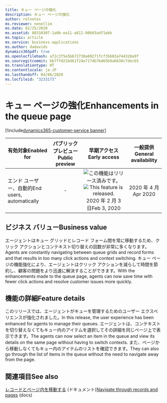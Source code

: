 ```yaml
---
title: キュー ページの強化
description: キュー ページの強化
author: relnotes
ms.reviewer: nenellim
ms.date: 02/25/2020
ms.assetid: 88310307-1a0b-ea11-a811-000d3a4f1ebb
ms.topic: article
ms.service: business-applications
ms.author: dadavids
dynamics365pdf: true
ms.openlocfilehash: af2c3f5e5b672730a69271fcf35603a744328a9f
ms.sourcegitcommit: bb7ffd21bd61f24e7174b76465b9a6630c7decb5
ms.translationtype: HT
ms.contentlocale: ja-JP
ms.lasthandoff: 04/06/2020
ms.locfileid: "3233173"
---
```

# <a name="enhancements-in-the-queue-page"></a><span data-ttu-id="beadf-103">キュー ページの強化</span><span class="sxs-lookup"><span data-stu-id="beadf-103">Enhancements in the queue page</span></span>
[!include[dynamics365-customer-service banner](../includes/dynamics365-customer-service.md)]

| <span data-ttu-id="beadf-104">有効対象</span><span class="sxs-lookup"><span data-stu-id="beadf-104">Enabled for</span></span>    |  <span data-ttu-id="beadf-105">パブリック プレビュー</span><span class="sxs-lookup"><span data-stu-id="beadf-105">Public preview</span></span> | <span data-ttu-id="beadf-106">早期アクセス</span><span class="sxs-lookup"><span data-stu-id="beadf-106">Early access</span></span> | <span data-ttu-id="beadf-107">一般提供</span><span class="sxs-lookup"><span data-stu-id="beadf-107">General availability</span></span> | 
| ---------- | :----------: |:----------: |:----------: |
|<span data-ttu-id="beadf-108">エンド ユーザー、自動的</span><span class="sxs-lookup"><span data-stu-id="beadf-108">End users, automatically</span></span>|-|<span data-ttu-id="beadf-109">![この機能はリリース済みです。](/dynamics365-release-plan/media/green-checkmark.png "この機能はリリース済みです。")</span><span class="sxs-lookup"><span data-stu-id="beadf-109">![This feature is released.](/dynamics365-release-plan/media/green-checkmark.png "This feature is released.")</span></span> <span data-ttu-id="beadf-110">2020 年 2 月 3 日</span><span class="sxs-lookup"><span data-stu-id="beadf-110">Feb 3, 2020</span></span>| <span data-ttu-id="beadf-111">2020 年 4 月</span><span class="sxs-lookup"><span data-stu-id="beadf-111">Apr 2020</span></span>|


## <a name="business-value"></a><span data-ttu-id="beadf-112">ビジネス バリュー</span><span class="sxs-lookup"><span data-stu-id="beadf-112">Business value</span></span>
<!-- bv start -->
<span data-ttu-id="beadf-113">エージェントはキュー グリッドとレコード フォーム間を常に移動するため、クリック アクションとコンテキスト切り替えの回数が非常に多くなります。</span><span class="sxs-lookup"><span data-stu-id="beadf-113">Agents are constantly navigating between queue grids and record forms and that results in too many click actions and context switching.</span></span> <span data-ttu-id="beadf-114">キュー ページの機能強化により、エージェントはクリック アクションを減らして時間を節約し、顧客の問題をより迅速に解決することができます。</span><span class="sxs-lookup"><span data-stu-id="beadf-114">With the enhancements made to the queue page, agents can now save time with fewer click actions and resolve customer issues more quickly.</span></span>
<!-- bv end -->



## <a name="feature-details"></a><span data-ttu-id="beadf-115">機能の詳細</span><span class="sxs-lookup"><span data-stu-id="beadf-115">Feature details</span></span>
<!--feature detail start -->
<span data-ttu-id="beadf-116">このリリースでは、エージェントがキューを管理するためのユーザー エクスペリエンスが強化されました。</span><span class="sxs-lookup"><span data-stu-id="beadf-116">In this release, the user experience has been enhanced for agents to manage their queues.</span></span> <span data-ttu-id="beadf-117">エージェントは、コンテキストを切り替えなくてもキュー内のアイテムを選択してその詳細を同じページ上で表示できます。</span><span class="sxs-lookup"><span data-stu-id="beadf-117">The agents can now select an item in the queue and view its details on the same page without having to switch contexts.</span></span> <span data-ttu-id="beadf-118">また、ページから移動しなくてもキュー内のアイテムのリストを確認できます。</span><span class="sxs-lookup"><span data-stu-id="beadf-118">They can also go through the list of items in the queue without the need to navigate away from the page.</span></span>
<!--feature detail end -->










## <a name="see-also"></a><span data-ttu-id="beadf-119">関連項目</span><span class="sxs-lookup"><span data-stu-id="beadf-119">See also</span></span>


<!--docs start-->
<span data-ttu-id="beadf-120">[レコードとページ内を移動する](https://docs.microsoft.com/dynamics365/customer-service/customer-service-hub-user-guide-basics#navigate-through-records-and-pages) (ドキュメント)</span><span class="sxs-lookup"><span data-stu-id="beadf-120">[Navigate through records and pages](https://docs.microsoft.com/dynamics365/customer-service/customer-service-hub-user-guide-basics#navigate-through-records-and-pages) (docs)</span></span>
<!--docs end-->

